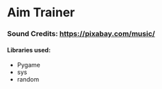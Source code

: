 # Aim Trainer
### Sound Credits: https://pixabay.com/music/

#### Libraries used:
- Pygame
- sys
- random